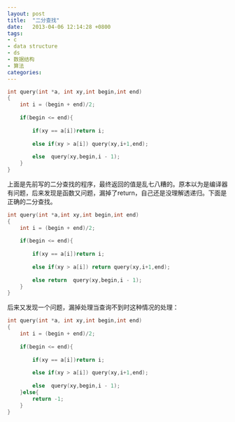 ```yaml
---
layout: post
title:  "二分查找"
date:   2013-04-06 12:14:28 +0800
tags:
- c
- data structure
- ds
- 数据结构
- 算法
categories: 
---
```


```c
int query(int *a, int xy,int begin,int end)
{
    int i = (begin + end)/2;
    
    if(begin <= end){
    
        if(xy == a[i])return i;
    
        else if(xy > a[i]) query(xy,i+1,end);
    
        else  query(xy,begin,i - 1);
    }   
}
```

上面是先前写的二分查找的程序，最终返回的值是乱七八糟的。原本以为是编译器有问题，后来发现是函数又问题，漏掉了return，自己还是没理解透递归。下面是正确的二分查找。

```c
int query(int *a,int xy,int begin,int end)
{
    int i = (begin + end)/2;
   
    if(begin <= end){
   
        if(xy == a[i])return i;
   
        else if(xy > a[i]) return query(xy,i+1,end);
   
        else return  query(xy,begin,i - 1);
    }   
}
```

后来又发现一个问题，漏掉处理当查询不到时这种情况的处理：

```c
int query(int *a, int xy,int begin,int end)
{
    int i = (begin + end)/2;
    
    if(begin <= end){
    
        if(xy == a[i])return i;
    
        else if(xy > a[i]) query(xy,i+1,end);
    
        else  query(xy,begin,i - 1);
    }else{
        return -1;
    }
}
```

